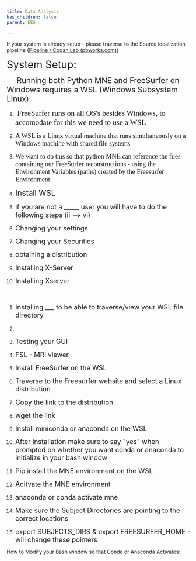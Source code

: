 ```yaml
---
title: Data Analysis
has_children: false
parent: EEG

---
```

If your system is already setup - please traverse to the Source localization pipeline ([Pipeline / Cogan Lab (pbworks.com)](/w/page/146866377/Pipeline))

<span style="font-size:200%;">System Setup:</span>

       <span style="font-size:150%;">Running both Python MNE and FreeSurfer on Windows requires a WSL (Windows Subsystem Linux)<span style="font-family:mceinline;">:</span></span>

1.  <span style="font-size:150%;"><span style="font-family:mceinline;"> FreeSurfer runs on all OS's besides Windows, to accomodate for this we need to use a WSL</span></span>

1.  <span style="font-size:130%;"><span style="font-family:mceinline;"><span style="font-family:mceinline;">A WSL is a Linux virtual machine that runs simultaneously on a Windows machine with shared file systems</span></span></span>
2.  <span style="font-size:130%;"><span style="font-family:mceinline;"><span style="font-family:mceinline;">We want to do this so that python MNE can reference the files containing our FreeSurfer reconstructions - using the Environment Variables (paths) created by the Freesurfer Environment</span></span></span>

3.  <span style="font-size:150%;">Install WSL</span>

1.  <span style="font-size:130%;">if you are not a _____ user you will have to do the following steps (ii --> vi)</span>
2.  <span style="font-size:130%;">Changing your settings</span>
3.  <span style="font-size:130%;">Changing your Securities</span>
4.  <span style="font-size:130%;">obtaining a distribution </span>

5.  <span style="font-size:130%;">Installing X-Server</span>

1.  <span style="font-size:130%;">Installing Xserver</span>

<span style="font-size:130%;"> </span>

1.  <span style="font-size:130%;">Installing ___ to be able to traverse/view your WSL file directory</span>

1.  <span style="font-size:130%;"> </span>

3.  <span style="font-size:130%;">Testing your GUI</span>

1.  <span style="font-size:130%;">FSL - MRI viewer </span>

5.  <span style="font-size:130%;">Install FreeSurfer on the WSL</span>

1.  <span style="font-size:130%;">Traverse to the Freesurfer website and select a Linux distribution</span>
2.  <span style="font-size:130%;">Copy the link to the distribution</span>
3.  <span style="font-size:130%;">wget the link </span>

7.  <span style="font-size:130%;">Install miniconda or anaconda on the WSL </span>

1.  <span style="font-size:130%;">After installation make sure to say "yes" when prompted on whether you want conda or anaconda to initialize in your bash window </span>

9.  <span style="font-size:130%;">Pip install the MNE environment on the WSL</span>
10.  <span style="font-size:130%;">Acitvate the MNE environment</span>

1.  <span style="font-size:130%;">anaconda or conda activate mne </span>

12.  <span style="font-size:130%;">Make sure the Subject Directories are pointing to the correct locations</span>

1.  <span style="font-size:130%;">export SUBJECTS_DIRS & export FREESURFER_HOME - will change these pointers </span>

How to Modify your Bash window so that Conda or Anaconda Activates: